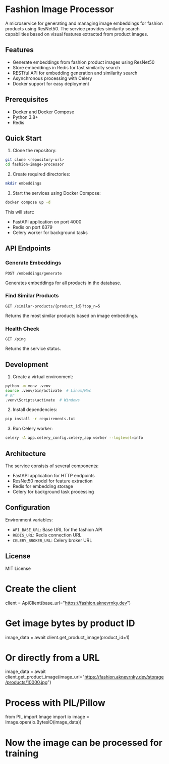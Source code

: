 # Fashion Image Processor

A microservice for generating and managing image embeddings for fashion products using ResNet50. The service provides similarity search capabilities based on visual features extracted from product images.

## Features

- Generate embeddings from fashion product images using ResNet50
- Store embeddings in Redis for fast similarity search
- RESTful API for embedding generation and similarity search
- Asynchronous processing with Celery
- Docker support for easy deployment

## Prerequisites

- Docker and Docker Compose
- Python 3.8+
- Redis

## Quick Start

1. Clone the repository:
```bash
git clone <repository-url>
cd fashion-image-processor
```

2. Create required directories:
```bash
mkdir embeddings
```

3. Start the services using Docker Compose:
```bash
docker compose up -d
```

This will start:
- FastAPI application on port 4000
- Redis on port 6379
- Celery worker for background tasks

## API Endpoints

### Generate Embeddings
```http
POST /embeddings/generate
```
Generates embeddings for all products in the database.

### Find Similar Products
```http
GET /similar-products/{product_id}?top_n=5
```
Returns the most similar products based on image embeddings.

### Health Check
```http
GET /ping
```
Returns the service status.

## Development

1. Create a virtual environment:
```bash
python -m venv .venv
source .venv/bin/activate  # Linux/Mac
# or
.venv\Scripts\activate  # Windows
```

2. Install dependencies:
```bash
pip install -r requirements.txt
```

3. Run Celery worker:
```bash
celery -A app.celery_config.celery_app worker --loglevel=info
```

## Architecture

The service consists of several components:
- FastAPI application for HTTP endpoints
- ResNet50 model for feature extraction
- Redis for embedding storage
- Celery for background task processing

## Configuration

Environment variables:
- `API_BASE_URL`: Base URL for the fashion API
- `REDIS_URL`: Redis connection URL
- `CELERY_BROKER_URL`: Celery broker URL

## License

MIT License

# Create the client
client = ApiClient(base_url="https://fashion.aknevrnky.dev")

# Get image bytes by product ID
image_data = await client.get_product_image(product_id=1)

# Or directly from a URL
image_data = await client.get_product_image(image_url="https://fashion.aknevrnky.dev/storage/products/10000.jpg")

# Process with PIL/Pillow
from PIL import Image
import io
image = Image.open(io.BytesIO(image_data))
# Now the image can be processed for training